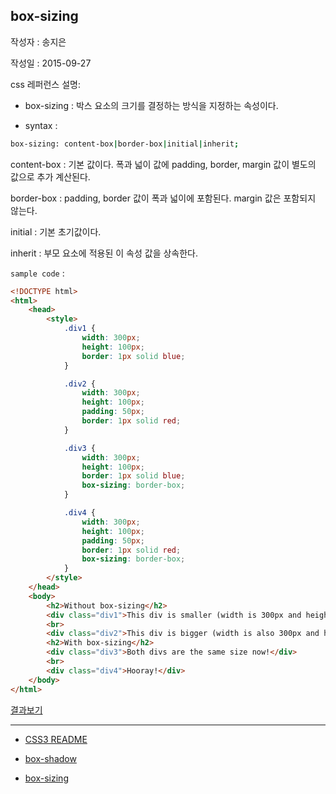## box-sizing

작성자 : 송지은

작성일 : 2015-09-27

css 레퍼런스 설명:
 - box-sizing : 박스 요소의 크기를 결정하는 방식을 지정하는 속성이다.

 - syntax :
```sh
box-sizing: content-box|border-box|initial|inherit;
```

content-box : 기본 값이다. 폭과 넓이 값에 padding, border, margin 값이 별도의 값으로 추가 계산된다.

border-box : padding, border 값이 폭과 넓이에 포함된다. margin 값은 포함되지 않는다.

initial : 기본 초기값이다.

inherit : 부모 요소에 적용된 이 속성 값을 상속한다.

`sample code` :

```html
<!DOCTYPE html>
<html>
    <head>
        <style>
            .div1 {
                width: 300px;
                height: 100px;
                border: 1px solid blue;
            }

            .div2 {
                width: 300px;
                height: 100px;    
                padding: 50px;
                border: 1px solid red;
            }

            .div3 {
                width: 300px;
                height: 100px;
                border: 1px solid blue;
                box-sizing: border-box;
            }

            .div4 {
                width: 300px;
                height: 100px;    
                padding: 50px;
                border: 1px solid red;
                box-sizing: border-box;
            }
        </style>
    </head>
    <body>
        <h2>Without box-sizing</h2>
        <div class="div1">This div is smaller (width is 300px and height is 100px).</div>
        <br>
        <div class="div2">This div is bigger (width is also 300px and height is 100px).</div>
        <h2>With box-sizing</h2>
        <div class="div3">Both divs are the same size now!</div>
        <br>
        <div class="div4">Hooray!</div>
    </body>
</html>
```

[결과보기](http://www.w3schools.com/cssref/tryit.asp?filename=trycss3_box-sizing)



-----

* [CSS3 README](../README.md)

* [box-shadow](box-shadow.md)
* [box-sizing](box-sizing.md)
